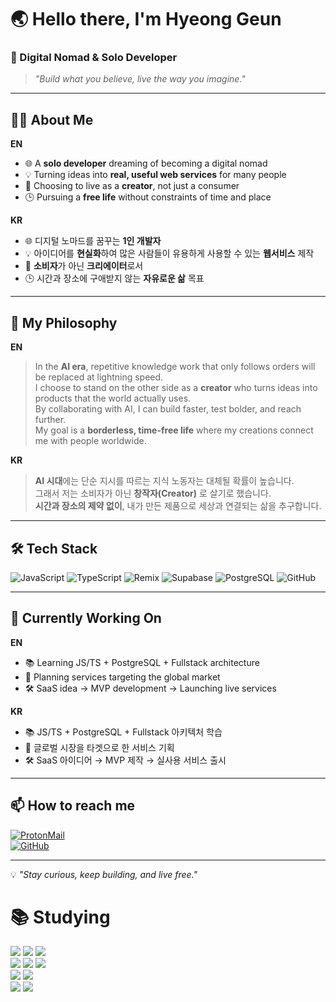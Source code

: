 # 🌏 Hello there, I'm Hyeong Geun  

### 🚀 Digital Nomad & Solo Developer  
> *"Build what you believe, live the way you imagine."*

---

## 🧑‍💻 About Me
**EN**
- 🌐 A **solo developer** dreaming of becoming a digital nomad  
- 💡 Turning ideas into **real, useful web services** for many people  
- 🎯 Choosing to live as a **creator**, not just a consumer  
- 🕒 Pursuing a **free life** without constraints of time and place
  
**KR**
- 🌐 디지털 노마드를 꿈꾸는 **1인 개발자**
- 💡 아이디어를 **현실화**하여 많은 사람들이 유용하게 사용할 수 있는 **웹서비스** 제작
- 🎯 **소비자**가 아닌 **크리에이터**로서  
- 🕒 시간과 장소에 구애받지 않는 **자유로운 삶** 목표


---

## 💭 My Philosophy
**EN**
> In the **AI era**, repetitive knowledge work that only follows orders will be replaced at lightning speed.  
> I choose to stand on the other side as a **creator** who turns ideas into products that the world actually uses.  
> By collaborating with AI, I can build faster, test bolder, and reach further.  
> My goal is a **borderless, time-free life** where my creations connect me with people worldwide.  

**KR**
> **AI 시대**에는 단순 지시를 따르는 지식 노동자는 대체될 확률이 높습니다.  
> 그래서 저는 소비자가 아닌 **창작자(Creator)** 로 살기로 했습니다.  
> **시간과 장소의 제약 없이**, 내가 만든 제품으로 세상과 연결되는 삶을 추구합니다.

---

## 🛠 Tech Stack  
![JavaScript](https://img.shields.io/badge/JavaScript-ES6+-yellow?logo=javascript)
![TypeScript](https://img.shields.io/badge/TypeScript-4.x-blue?logo=typescript)
![Remix](https://img.shields.io/badge/Remix-Framework-black?logo=remix)
![Supabase](https://img.shields.io/badge/Supabase-Backend-green?logo=supabase)
![PostgreSQL](https://img.shields.io/badge/PostgreSQL-DB-blue?logo=postgresql)
![GitHub](https://img.shields.io/badge/GitHub-Profile-black?logo=github)

---

## 🌱 Currently Working On
**EN**
- 📚 Learning JS/TS + PostgreSQL + Fullstack architecture  
- 🧭 Planning services targeting the global market
- 🛠 SaaS idea → MVP development → Launching live services  

**KR**
- 📚 JS/TS + PostgreSQL + Fullstack 아키텍처 학습
- 🧭 글로벌 시장을 타겟으로 한 서비스 기획
- 🛠 SaaS 아이디어 → MVP 제작 → 실사용 서비스 출시

---

## 📫 How to reach me
[![ProtonMail](https://img.shields.io/badge/Email-hgkim7.dev%40proton.me-purple?logo=protonmail)](mailto:hgkim7.dev@proton.me)  
[![GitHub](https://img.shields.io/badge/GitHub-hgkim7-black?logo=github)](https://github.com/hgkim7)

---

💡 *"Stay curious, keep building, and live free."*



<div><h1>📚 Studying </h1></div>

<div align=left> 
  
  <img src="https://img.shields.io/badge/html5-E34F26?style=for-the-badge&logo=html5&logoColor=white"> 
  <img src="https://img.shields.io/badge/css-1572B6?style=for-the-badge&logo=css3&logoColor=white"> 
  <img src="https://img.shields.io/badge/javascript-F7DF1E?style=for-the-badge&logo=javascript&logoColor=black"> 
  <br>
  
  <img src="https://img.shields.io/badge/Typescrips-3178C6?style=for-the-badge&logo=Typescript&logoColor=white"> 
  <img src="https://img.shields.io/badge/react-61DAFB?style=for-the-badge&logo=react&logoColor=black"> 
  <img src="https://img.shields.io/badge/Remix-000000?style=for-the-badge&logo=Remix&logoColor=white"> 
  <br>
  
  <img src="https://img.shields.io/badge/Tailwind css-1572B6?style=for-the-badge&logo=Tailwindcss&logoColor=white">
  <img src="https://img.shields.io/badge/postgreSQL-4169E1?style=for-the-badge&logo=postgreSQL&logoColor=white"> 
  <!--<img src="https://img.shields.io/badge/node.js-339933?style=for-the-badge&logo=Node.js&logoColor=white">
  <br>-->
  <br>
  
  <img src="https://img.shields.io/badge/python-3776AB?style=for-the-badge&logo=python&logoColor=white"> 
  <img src="https://img.shields.io/badge/django-092E20?style=for-the-badge&logo=django&logoColor=white">
<!--<img src="https://img.shields.io/badge/flask-000000?style=for-the-badge&logo=flask&logoColor=white">-->
  <br>


  <!--<img src="https://img.shields.io/badge/Vercel-000000?style=for-the-badge&logo=Vercel&logoColor=white">
  <img src="https://img.shields.io/badge/supabase-3FCF8E?style=for-the-badge&logo=supabase&logoColor=white">
  <br>-->

  <!--<img src="https://img.shields.io/badge/github-181717?style=for-the-badge&logo=github&logoColor=white">
  <img src="https://img.shields.io/badge/git-F05032?style=for-the-badge&logo=git&logoColor=white">
  <br>-->
</div>

